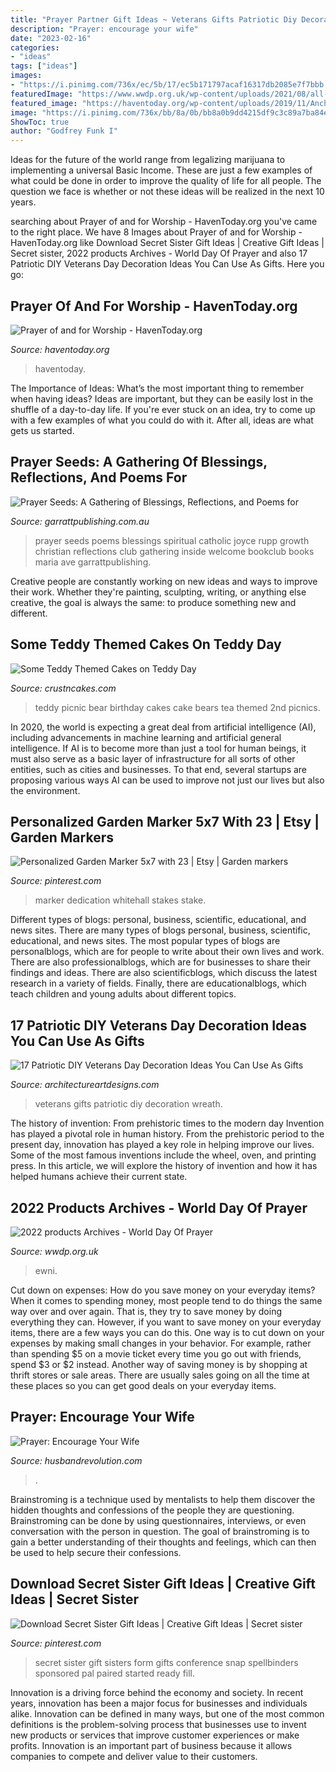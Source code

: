 ```yaml
---
title: "Prayer Partner Gift Ideas ~ Veterans Gifts Patriotic Diy Decoration Wreath"
description: "Prayer: encourage your wife"
date: "2023-02-16"
categories:
- "ideas"
tags: ["ideas"]
images:
- "https://i.pinimg.com/736x/ec/5b/17/ec5b171797acaf16317db2085e7f7bbb.jpg"
featuredImage: "https://www.wwdp.org.uk/wp-content/uploads/2021/08/all-occasion-card-2022.jpg"
featured_image: "https://haventoday.org/wp-content/uploads/2019/11/Anchor11182019-3.jpg"
image: "https://i.pinimg.com/736x/bb/8a/0b/bb8a0b9dd4215df9c3c89a7ba84edac9.jpg"
ShowToc: true
author: "Godfrey Funk I"
---
```



Ideas for the future of the world range from legalizing marijuana to implementing a universal Basic Income. These are just a few examples of what could be done in order to improve the quality of life for all people. The question we face is whether or not these ideas will be realized in the next 10 years.

	

		
searching about Prayer of and for Worship - HavenToday.org you've came to the right place. We have 8 Images about Prayer of and for Worship - HavenToday.org like Download Secret Sister Gift Ideas | Creative Gift Ideas | Secret sister, 2022 products Archives - World Day Of Prayer and also 17 Patriotic DIY Veterans Day Decoration Ideas You Can Use As Gifts. Here you go:
		
    
## Prayer Of And For Worship - HavenToday.org

<img loading=lazy src="https://haventoday.org/wp-content/uploads/2019/11/Anchor11182019-3.jpg" onerror="this.onerror=null;this.src='https://tse3.mm.bing.net/th?id=OIP.4MrUw67gQMc-fiCbFO9m_AHaD3&amp;pid=15.1';" alt="Prayer of and for Worship - HavenToday.org">

_Source: haventoday.org_

>haventoday. 

	

The Importance of Ideas: What’s the most important thing to remember when having ideas?
Ideas are important, but they can be easily lost in the shuffle of a day-to-day life. If you're ever stuck on an idea, try to come up with a few examples of what you could do with it. After all, ideas are what gets us started.

    
## Prayer Seeds: A Gathering Of Blessings, Reflections, And Poems For

<img loading=lazy src="https://garrattpublishing.com.au/uploaded/thumbnails/db_file_img_7916_480xauto.jpg" onerror="this.onerror=null;this.src='https://tse2.mm.bing.net/th?id=OIP.j2aPzU0O4jQxpsMicC2zAAAAAA&amp;pid=15.1';" alt="Prayer Seeds: A Gathering of Blessings, Reflections, and Poems for">

_Source: garrattpublishing.com.au_

>prayer seeds poems blessings spiritual catholic joyce rupp growth christian reflections club gathering inside welcome bookclub books maria ave garrattpublishing. 

	

Creative people are constantly working on new ideas and ways to improve their work. Whether they're painting, sculpting, writing, or anything else creative, the goal is always the same: to produce something new and different.

    
## Some Teddy Themed Cakes On Teddy Day

<img loading=lazy src="http://www.crustncakes.com/blog/wp-content/uploads/2016/02/25cd85cde2e5573b83c8e5aafc9bc81b.jpg" onerror="this.onerror=null;this.src='https://tse3.mm.bing.net/th?id=OIP.2pGUq5PbdZJ4Ki2CQAZ5ugHaJ4&amp;pid=15.1';" alt="Some Teddy Themed Cakes on Teddy Day">

_Source: crustncakes.com_

>teddy picnic bear birthday cakes cake bears tea themed 2nd picnics. 

	

In 2020, the world is expecting a great deal from artificial intelligence (AI), including advancements in machine learning and artificial general intelligence. If AI is to become more than just a tool for human beings, it must also serve as a basic layer of infrastructure for all sorts of other entities, such as cities and businesses. To that end, several startups are proposing various ways AI can be used to improve not just our lives but also the environment.

    
## Personalized Garden Marker 5x7 With 23 | Etsy | Garden Markers

<img loading=lazy src="https://i.pinimg.com/736x/ec/5b/17/ec5b171797acaf16317db2085e7f7bbb.jpg" onerror="this.onerror=null;this.src='https://tse1.mm.bing.net/th?id=OIP.NGlKkXsk8Dy2CsI2O6ySHgHaHa&amp;pid=15.1';" alt="Personalized Garden Marker 5x7 with 23 | Etsy | Garden markers">

_Source: pinterest.com_

>marker dedication whitehall stakes stake. 

	

Different types of blogs: personal, business, scientific, educational, and news sites.
There are many types of blogs personal, business, scientific, educational, and news sites. The most popular types of blogs are personalblogs, which are for people to write about their own lives and work. There are also professionalblogs, which are for businesses to share their findings and ideas. There are also scientificblogs, which discuss the latest research in a variety of fields. Finally, there are educationalblogs, which teach children and young adults about different topics.

    
## 17 Patriotic DIY Veterans Day Decoration Ideas You Can Use As Gifts

<img loading=lazy src="https://www.architectureartdesigns.com/wp-content/uploads/2015/10/17-Patriotic-DIY-Veterans-Day-Decoration-Ideas-You-Can-Use-As-Gifts-5-630x840.jpg" onerror="this.onerror=null;this.src='https://tse3.mm.bing.net/th?id=OIP.m3KQSOFIeEBrmgbv8J2VigHaJ4&amp;pid=15.1';" alt="17 Patriotic DIY Veterans Day Decoration Ideas You Can Use As Gifts">

_Source: architectureartdesigns.com_

>veterans gifts patriotic diy decoration wreath. 

	

The history of invention: From prehistoric times to the modern day
Invention has played a pivotal role in human history. From the prehistoric period to the present day, innovation has played a key role in helping improve our lives. Some of the most famous inventions include the wheel, oven, and printing press. In this article, we will explore the history of invention and how it has helped humans achieve their current state.

    
## 2022 Products Archives - World Day Of Prayer

<img loading=lazy src="https://www.wwdp.org.uk/wp-content/uploads/2021/08/all-occasion-card-2022.jpg" onerror="this.onerror=null;this.src='https://tse3.mm.bing.net/th?id=OIP.iGMTxV15Zy_uGrZ55eeOVAHaFU&amp;pid=15.1';" alt="2022 products Archives - World Day Of Prayer">

_Source: wwdp.org.uk_

>ewni. 

	

Cut down on expenses: How do you save money on your everyday items?
When it comes to spending money, most people tend to do things the same way over and over again. That is, they try to save money by doing everything they can. However, if you want to save money on your everyday items, there are a few ways you can do this. One way is to cut down on your expenses by making small changes in your behavior. For example, rather than spending $5 on a movie ticket every time you go out with friends, spend $3 or $2 instead. Another way of saving money is by shopping at thrift stores or sale areas. There are usually sales going on all the time at these places so you can get good deals on your everyday items.

    
## Prayer: Encourage Your Wife

<img loading=lazy src="https://husbandrevolution.com/wp-content/uploads/2014/11/1777CE86-ED98-48B7-9CAF-E136201F774A.jpeg" onerror="this.onerror=null;this.src='https://tse2.mm.bing.net/th?id=OIP.GxpAjVQNca5n1yV9syHrbQHaNL&amp;pid=15.1';" alt="Prayer: Encourage Your Wife">

_Source: husbandrevolution.com_

>. 

	

Brainstroming is a technique used by mentalists to help them discover the hidden thoughts and confessions of the people they are questioning. Brainstroming can be done by using questionnaires, interviews, or even conversation with the person in question. The goal of brainstroming is to gain a better understanding of their thoughts and feelings, which can then be used to help secure their confessions.

    
## Download Secret Sister Gift Ideas | Creative Gift Ideas | Secret Sister

<img loading=lazy src="https://i.pinimg.com/736x/bb/8a/0b/bb8a0b9dd4215df9c3c89a7ba84edac9.jpg" onerror="this.onerror=null;this.src='https://tse1.mm.bing.net/th?id=OIP.dN-_B8oRaLMZ1hb7rIb13gHaJ3&amp;pid=15.1';" alt="Download Secret Sister Gift Ideas | Creative Gift Ideas | Secret sister">

_Source: pinterest.com_

>secret sister gift sisters form gifts conference snap spellbinders sponsored pal paired started ready fill. 

	

Innovation is a driving force behind the economy and society. In recent years, innovation has been a major focus for businesses and individuals alike. Innovation can be defined in many ways, but one of the most common definitions is the problem-solving process that businesses use to invent new products or services that improve customer experiences or make profits. Innovation is an important part of business because it allows companies to compete and deliver value to their customers.

